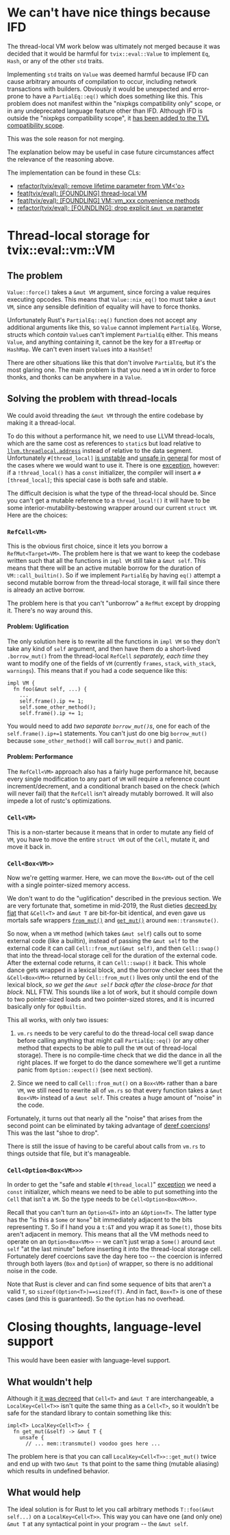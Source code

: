 # We can't have nice things because IFD

The thread-local VM work below was ultimately not merged because it
was decided that it would be harmful for `tvix::eval::Value` to
implement `Eq`, `Hash`, or any of the other `std` traits.

Implementing `std` traits on `Value` was deemed harmful because IFD
can cause arbitrary amounts of compilation to occur, including
network transactions with builders.  Obviously it would be
unexpected and error-prone to have a `PartialEq::eq()` which does
something like this.  This problem does not manifest within the
"nixpkgs compatibility only" scope, or in any undeprecated language
feature other than IFD.  Although IFD is outside the "nixpkgs
compatibility scope", it [has been added to the TVL compatibility
scope](https://cl.tvl.fyi/c/depot/+/7193/comment/3418997b_0dbd0b65/).

This was the sole reason for not merging.

The explanation below may be useful in case future circumstances
affect the relevance of the reasoning above.

The implementation can be found in these CLs:

- [refactor(tvix/eval): remove lifetime parameter from VM<'o>](https://cl.tvl.fyi/c/depot/+/7194)
- [feat(tvix/eval): [FOUNDLING] thread-local VM](https://cl.tvl.fyi/c/depot/+/7195)
- [feat(tvix/eval): [FOUNDLING] VM::vm_xxx convenience methods](https://cl.tvl.fyi/c/depot/+/7196)
- [refactor(tvix/eval): [FOUNDLING]: drop explicit `&mut vm` parameter](https://cl.tvl.fyi/c/depot/+/7197)

# Thread-local storage for tvix::eval::vm::VM

## The problem

`Value::force()` takes a `&mut VM` argument, since forcing a value
requires executing opcodes.  This means that `Value::nix_eq()` too
must take a `&mut VM`, since any sensible definition of equality
will have to force thonks.

Unfortunately Rust's `PartialEq::eq()` function does not accept any
additional arguments like this, so `Value` cannot implement
`PartialEq`.  Worse, structs which *contain* `Value`s can't
implement `PartialEq` either.  This means `Value`, and anything
containing it, cannot be the key for a `BTreeMap` or `HashMap`.  We
can't even insert `Value`s into a `HashSet`!

There are other situations like this that don't involve `PartialEq`,
but it's the most glaring one.  The main problem is that you need a
`VM` in order to force thonks, and thonks can be anywhere in a
`Value`.

## Solving the problem with thread-locals

We could avoid threading the `&mut VM` through the entire codebase
by making it a thread-local.

To do this without a performance hit, we need to use LLVM
thread-locals, which are the same cost as references to `static`s
but load relative to
[`llvm.threadlocal.address`][threadlocal-intrinsic] instead of
relative to the data segment.  Unfortunately `#[thread_local]` [is
unstable][thread-local-unstable] and [unsafe in
general][thread-local-unsafe] for most of the cases where we would
want to use it.  There is one [exception][tls-const-init], however:
if a `!thread_local()` has a `const` initializer, the compiler will
insert a `#[thread_local]`; this special case is both safe and
stable.

The difficult decision is what the type of the thread-local should
be.  Since you can't get a mutable reference to a `thread_local!()`
it will have to be some interior-mutability-bestowing wrapper around
our current `struct VM`.  Here are the choices:

### `RefCell<VM>`

This is the obvious first choice, since it lets you borrow a
`RefMut<Target=VM>`.  The problem here is that we want to keep the
codebase written such that all the functions in `impl VM` still take
a `&mut self`.  This means that there will be an active mutable
borrow for the duration of `VM::call_builtin()`.  So if we implement
`PartialEq` by having `eq()` attempt a second mutable borrow from
the thread-local storage, it will fail since there is already an
active borrow.

The problem here is that you can't "unborrow" a `RefMut` except by
dropping it.  There's no way around this.

#### Problem: Uglification

The only solution here is to rewrite all the functions in `impl VM`
so they don't take any kind of `self` argument, and then have them
do a short-lived `.borrow_mut()` from the thread-local `RefCell`
*separately, each time* they want to modify one of the fields of
`VM` (currently `frames`, `stack`, `with_stack`, `warnings`).  This
means that if you had a code sequence like this:

```
impl VM {
  fn foo(&mut self, ...) {
    ...
    self.frame().ip += 1;
    self.some_other_method();
    self.frame().ip += 1;
```

You would need to add *two separate `borrow_mut()`s*, one for each
of the `self.frame().ip+=1` statements.  You can't just do one big
`borrow_mut()` because `some_other_method()` will call
`borrow_mut()` and panic.

#### Problem: Performance

The `RefCell<VM>` approach also has a fairly huge performance hit,
because every single modification to any part of `VM` will require a
reference count increment/decrement, and a conditional branch based
on the check (which will never fail) that the `RefCell` isn't
already mutably borrowed.  It will also impede a lot of rustc's
optimizations.

### `Cell<VM>`

This is a non-starter because it means that in order to mutate any
field of `VM`, you have to move the entire `struct VM` out of the
`Cell`, mutate it, and move it back in.

### `Cell<Box<VM>>`

Now we're getting warmer.  Here, we can move the `Box<VM>` out of
the cell with a single pointer-sized memory access.

We don't want to do the "uglification" described in the previous
section.  We are very fortunate that, sometime in mid-2019, the Rust
dieties [decreed by fiat][fiat-decree] that `&Cell<T>` and `&mut T`
are bit-for-bit identical, and even gave us mortals safe wrappers
[`from_mut()`][from_mut] and [`get_mut()`][get_mut] around
`mem::transmute()`.

So now, when a `VM` method (which takes `&mut self`) calls out to
some external code (like a builtin), instead of passing the `&mut
self` to the external code it can call `Cell::from_mut(&mut self)`,
and then `Cell::swap()` that into the thread-local storage cell for
the duration of the external code.  After the external code returns,
it can `Cell::swap()` it back.  This whole dance gets wrapped in a
lexical block, and the borrow checker sees that the `&Cell<Box<VM>>`
returned by `Cell::from_mut()` lives only until the end of the
lexical block, *so we get the `&mut self` back after the close-brace
for that block*.  NLL FTW.  This sounds like a lot of work, but it
should compile down to two pointer-sized loads and two pointer-sized
stores, and it is incurred basically only for `OpBuiltin`.

This all works, with only two issues:

1. `vm.rs` needs to be very careful to do the thread-local cell swap
   dance before calling anything that might call `PartialEq::eq()`
   (or any other method that expects to be able to pull the `VM` out
   of thread-local storage).  There is no compile-time check that we
   did the dance in all the right places.  If we forget to do the
   dance somewhere we'll get a runtime panic from `Option::expect()`
   (see next section).

2. Since we need to call `Cell::from_mut()` on a `Box<VM>` rather
   than a bare `VM`, we still need to rewrite all of `vm.rs` so that
   every function takes a `&mut Box<VM>` instead of a `&mut self`.
   This creates a huge amount of "noise" in the code.

Fortunately, it turns out that nearly all the "noise" that arises
from the second point can be eliminated by taking advantage of
[deref coercions][deref-coercions]!  This was the last "shoe to
drop".

There is still the issue of having to be careful about calls from
`vm.rs` to things outside that file, but it's manageable.

### `Cell<Option<Box<VM>>>`

In order to get the "safe and stable `#[thread_local]`"
[exception][tls-const-init] we need a `const` initializer, which
means we need to be able to put something into the `Cell` that isn't
a `VM`.  So the type needs to be `Cell<Option<Box<VM>>>`.

Recall that you can't turn an `Option<&T>` into an `&Option<T>`.
The latter type has the "is this a `Some` or `None`" bit immediately
adjacent to the bits representing `T`.  So if I hand you a `t:&T`
and you wrap it as `Some(t)`, those bits aren't adjacent in memory.
This means that all the VM methods need to operate on an
`Option<Box<VM>>` -- we can't just wrap a `Some()` around `&mut
self` "at the last minute" before inserting it into the thread-local
storage cell.  Fortunately deref coercions save the day here too --
the coercion is inferred through both layers (`Box` and `Option`) of
wrapper, so there is no additional noise in the code.

Note that Rust is clever and can find some sequence of bits that
aren't a valid `T`, so `sizeof(Option<T>)==sizeof(T)`.  And in fact,
`Box<T>` is one of these cases (and this is guaranteed).  So the
`Option` has no overhead.

# Closing thoughts, language-level support

This would have been easier with language-level support.

## What wouldn't help

Although it [it was decreed][fiat-decree] that `Cell<T>` and `&mut
T` are interchangeable, a `LocalKey<Cell<T>>` isn't quite the same
thing as a `Cell<T>`, so it wouldn't be safe for the standard
library to contain something like this:

```
impl<T> LocalKey<Cell<T>> {
  fn get_mut(&self) -> &mut T {
    unsafe {
      // ... mem::transmute() voodoo goes here ...
```

The problem here is that you can call `LocalKey<Cell<T>>::get_mut()` twice and
end up with two `&mut T`s that point to the same thing (mutable aliasing) which
results in undefined behavior.

## What would help

The ideal solution is for Rust to let you call arbitrary methods
`T::foo(&mut self...)` on a `LocalKey<Cell<T>>`.  This way you can
have one (and only one) `&mut T` at any syntactical point in your
program -- the `&mut self`.


[tls-const-init]: https://github.com/rust-lang/rust/pull/90774
[thread-local-unstable]: https://github.com/rust-lang/rust/issues/29594
[thread-local-unsafe-generally]: https://github.com/rust-lang/rust/issues/54366
[fiat-decree]: https://github.com/rust-lang/rust/issues/43038
[from_mut]: https://doc.rust-lang.org/stable/std/cell/struct.Cell.html#method.from_mut
[get_mut]: https://doc.rust-lang.org/stable/std/cell/struct.Cell.html#method.get_mut
[thread-local-unsafe]: [https://github.com/rust-lang/rust/issues/54366]
[deref-coercions]: https://doc.rust-lang.org/book/ch15-02-deref.html#implicit-deref-coercions-with-functions-and-methods
[threadlocal-intrinsic]: https://llvm.org/docs/LangRef.html#llvm-threadlocal-address-intrinsic

